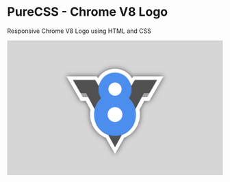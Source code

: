 # PureCSS - Chrome V8 Logo
Responsive Chrome V8 Logo using HTML and CSS

<div align="center">
   <img src="screenshot.png" width="800" />
</div
